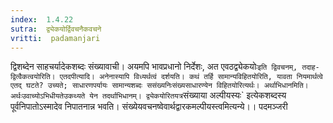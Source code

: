 ```yaml
---
index:  1.4.22
sutra:  द्व्येकयोर्द्विवचनैकवचने
vritti:  padamanjari
---
```


द्विशब्देन साहचर्यादेकशब्दः संख्यावाची। अयमपि भावप्रधानो निर्देशः, अत एवठद्व्येकयोः` इति द्विवचनम्, तदाह-द्वित्वैकत्वयोरिति। एतदपीत्यादि। अनेनास्यापि विध्यर्थत्वं दर्शयति। कथं तर्हि सामान्यविहितयोरिति, यावता नियमार्थत्वे एतद् घटते? उच्यते; साधारणपर्यायः सामान्यशब्दः ससंख्यनिःसंख्यसाधारण्येन विहितयोरित्यर्थः। अर्थाभिधानमिति। अर्थःउवाच्योऽभिधीयतेउकथ्यते येन तदर्थाभिधानम्। द्व्येकयोरितयत्र `संख्याया अल्पीयस्यः` इत्येकशब्दस्य पूर्वनिपातोऽस्मादेव निपातनान्न भवति। संख्येयवचनष्वेवार्थद्वारकमल्पीयस्त्वमित्यन्ये।। 
पदमञ्जरी
